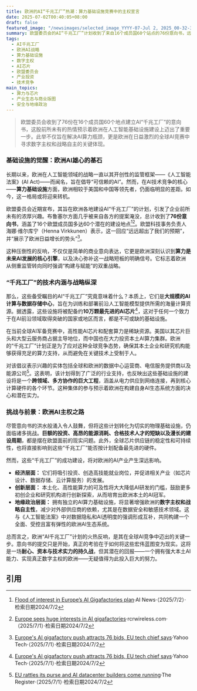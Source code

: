 ```yaml
---
title: 欧洲的AI“千兆工厂”热潮：算力基础设施竞赛中的主权宣言
date: 2025-07-02T00:40:05+08:00
draft: false
featured_image: "/newsimages/selected_image_YYYY-07-Jul 2, 2025_00-32-31-741.jpg"
summary: 欧盟委员会的AI“千兆工厂”计划收到了来自16个成员国60个站点的76份意向书，远超预期，彰显了欧洲在AI基础设施建设方面的强烈决心。这些工厂将提供大规模计算和数据存储能力，配备最先进的AI芯片，旨在解决算力瓶颈，并在全球AI竞赛中提升欧洲的数字主权和战略自主性。
tags: 
  - AI千兆工厂
  - 欧洲AI战略
  - 算力基础设施
  - 数字主权
  - AI芯片
  - 欧盟委员会
  - 产业投资
  - 技术竞争
main_topics: 
  - 算力与芯片
  - 产业生态与商业版图
  - 安全与地缘政治
---
```


> 欧盟委员会收到了76份在16个成员国60个地点建立AI“千兆工厂”的意向书，这股前所未有的热情预示着欧洲在人工智能基础设施建设上迈出了重要一步。此举不仅旨在解决AI算力瓶颈，更是欧洲在日益激烈的全球AI竞赛中寻求数字主权和战略自主的关键体现。

### 基础设施的觉醒：欧洲AI雄心的基石

长期以来，欧洲在人工智能领域的战略一直以其开创性的监管框架——《人工智能法案》(AI Act)——而闻名，旨在倡导“可信赖的AI”。然而，在AI技术竞争的核心——**算力基础设施**方面，欧洲相较于美国和中国等领先者，仍面临明显的差距。如今，这一格局或将迎来转机。

欧盟委员会近期宣布，其旨在欧洲各地建设AI“千兆工厂”的计划，引发了企业前所未有的浓厚兴趣。布鲁塞尔方面几乎被来自各方的提案淹没，总计收到了**76份意向书**，涵盖了16个欧盟成员国多达60个潜在的建设地点[^1][^2]。欧盟科技事务负责人海娜·维尔库宁（Henna Virkkunen）表示，这一回应“远远超出了我们的预期”，并“展示了欧洲日益增长的势头”[^4]。

这种压倒性的反响，不仅仅是简单的商业意向表达，它更是欧洲深刻认识到**算力是未来AI发展的核心引擎**，以及决心弥补这一战略短板的明确信号。它标志着欧洲从侧重监管转向同时强调“构建与赋能”的双重战略。

### “千兆工厂”的技术内涵与战略纵深

那么，这些备受瞩目的AI“千兆工厂”究竟意味着什么？本质上，它们是**大规模的AI计算与数据存储中心**，旨在为训练和部署前沿人工智能模型提供所需的海量计算资源。据透露，这些设施将被配备约**10万颗最先进的AI芯片**[^4]，这对于任何一个致力于在AI前沿领域取得突破的国家或地区而言，都是不可或缺的基础设施。

在当前全球AI军备竞赛中，高性能AI芯片和配套算力是稀缺资源。美国以其芯片巨头和大型云服务商占据主导地位，而中国也在大力投资本土AI算力集群。欧洲的“千兆工厂”计划正是为了应对这种全球竞争态势，确保其本土企业和研究机构能够获得充足的算力支持，从而避免在关键技术上受制于人。

对该倡议表示兴趣的实体包括全球和欧洲的数据中心运营商、电信服务提供商以及能源公司[^3]。这表明，该计划得到了广泛的行业支持，也反映出这些基础设施的建设将是一个**跨领域、多方协作的巨大工程**，涵盖从电力供应到网络连接，再到核心计算硬件的各个环节。这种集体的参与预示着欧洲在构建自身AI生态系统方面的决心和潜在实力。

### 挑战与前景：欧洲AI主权之路

尽管意向书的洪水般涌入令人鼓舞，但将这些计划转化为切实的物理基础设施，仍面临诸多挑战。**巨额的投资、高昂的能源消耗、合格技术人才的短缺以及漫长的建设周期**，都是摆在欧盟面前的现实问题。此外，全球芯片供应链的稳定性和可持续性，也将直接影响到这些“千兆工厂”能否按计划配备最先进的硬件。

然而，这些“千兆工厂”的成功建设，将对欧洲的AI产业产生深远影响。
*   **经济层面：** 它们将吸引投资、创造高技能就业岗位，并促进相关产业（如芯片设计、数据存储、云计算服务）的发展。
*   **创新层面：** 本土化、高性能算力的可及性将大大降低AI研发的门槛，鼓励更多初创企业和研究机构进行创新探索，从而培育出欧洲本土的AI冠军。
*   **地缘政治层面：** 拥有独立的AI算力基础设施，将显著增强欧洲的**数字主权和战略自主性**，减少对外部供应商的依赖，尤其是在数据安全和敏感技术领域。这与《人工智能法案》中对数据隐私和AI透明度的强调形成互补，共同构建一个全面、受控且富有弹性的欧洲AI生态系统。

总而言之，欧洲“AI千兆工厂”计划的火热反响，是其在全球AI竞争中迈出的关键一步。意向书的提交只是开始，真正的考验在于如何将这些宏伟蓝图变为现实。这将是一场**耐心、资本与技术实力的持久战**，但其潜在的回报——一个拥有强大本土AI能力、实现真正数字主权的欧洲——无疑值得为此投入巨大的努力。

## 引用
[^1]: [Flood of interest in Europe’s AI Gigafactories plan](https://www.artificialintelligence-news.com/news/flood-of-interest-in-europe-ai-gigafactories-plan/)·AI News·（2025/7/2）·检索日期2024/7/2
[^2]: [Europe sees huge interests in AI gigafactories](https://www.rcrwireless.com/20250701/ai-infrastructure/europe-ai)·rcrwireless.com·（2025/7/1）·检索日期2024/7/2
[^3]: [EU rattles its purse and AI datacenter builders come running](https://www.theregister.com/2025/07/01/eu_shakes_its_purse_and/)·The Register·（2025/7/1）·检索日期2024/7/2
[^4]: [Europe's AI gigafactory push attracts 76 bids, EU tech chief says](https://tech.yahoo.com/ai/articles/europes-ai-gigafactory-push-attracts-140438342.html)·Yahoo Tech·（2025/7/1）·检索日期2024/7/2
[^5]: [Overwhelming response as 76 respondents express interest in the ...](https://digital-strategy.ec.europa.eu/en/news/overwhelming-response-76-respondents-express-interest-european-ai-gigafactories-initiative)·digital-strategy.ec.europa.eu·（2025/6/20）·检索日期2024/7/2
